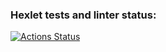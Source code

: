 ### Hexlet tests and linter status:
[![Actions Status](https://github.com/percivalzahringer/java-project-71/actions/workflows/hexlet-check.yml/badge.svg)](https://github.com/percivalzahringer/java-project-71/actions)
